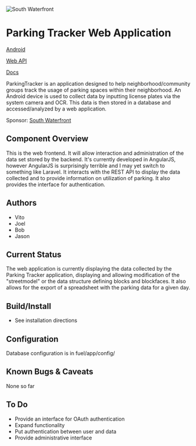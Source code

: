 ![South Waterfront](http://www.southwaterfront.com/images/swcr-logo.png)

# Parking Tracker Web Application

[Android](https://github.com/WSUV-CS420-Team4/ParkingTracker)

[Web API](https://github.com/WSUV-CS420-Team4/ParkingTrackerApi)

[Docs](https://github.com/WSUV-CS420-Team4/ParkingTrackerDocs)

ParkingTracker is an application designed to help neighborhood/community groups track the usage of parking spaces
within their neighborhood. An Android device is used to collect data by inputting license plates via the system camera
and OCR. This data is then stored in a database and accessed/analyzed by a web application.

Sponsor: [South Waterfront](http://www.southwaterfront.com/)

## Component Overview

This is the web frontend. It will allow interaction and administration of the data set stored by the backend. It's currently
developed in AngularJS, however AngularJS is surprisingly terrible and I may yet switch to something like Laravel. It interacts
with the REST API to display the data collected and to provide information on utilization of parking. It also provides the interface
for authentication.

## Authors

- Vito
- Joel
- Bob
- Jason

## Current Status

The web application is currently displaying the data collected by the Parking Tracker application, displaying and allowing modification
of the "streetmodel" or the data structure defining blocks and blockfaces. It also allows for the export of a spreadsheet with the
parking data for a given day.

## Build/Install

- See installation directions

## Configuration

Database configuration is in fuel/app/config/

## Known Bugs & Caveats

None so far

## To Do

- Provide an interface for OAuth authentication
- Expand functionality
- Put authentication between user and data
- Provide administrative interface
